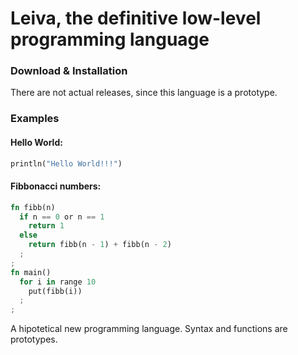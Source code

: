 # Leiva, the definitive low-level programming language
### Download & Installation
There are not actual releases, since this language is a prototype. 

### Examples
#### Hello World:
```rust
println("Hello World!!!")
```
#### Fibbonacci numbers:
```rust
fn fibb(n)
  if n == 0 or n == 1
    return 1
  else 
    return fibb(n - 1) + fibb(n - 2)
  ;
;
fn main()
  for i in range 10
    put(fibb(i))
  ;
;

```
A hipotetical new programming language. Syntax and functions are prototypes.
